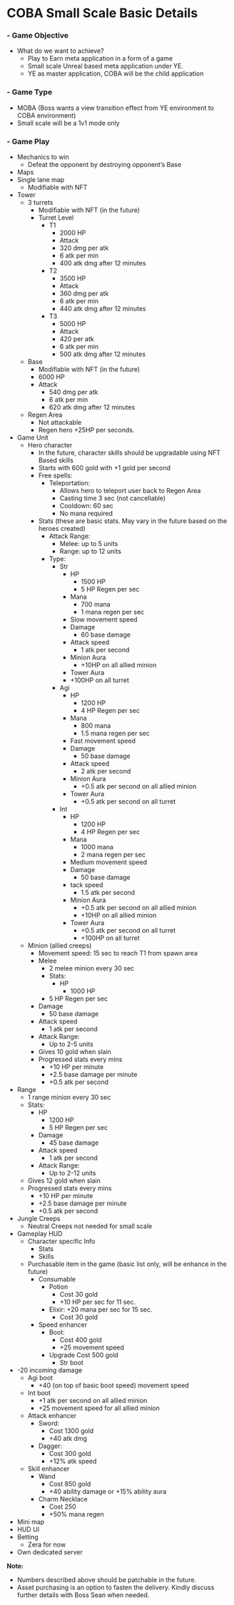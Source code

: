 ﻿# **COBA Small Scale Basic Details**

### - Game Objective
  - What do we want to achieve?
    - Play to Earn meta application in a form of a game
    - Small scale Unreal based meta application under YE.
    - YE as master application, COBA will be the child application
### - Game Type
  - MOBA (Boss wants a view transition effect from YE environment to COBA environment)
  - Small scale will be a 1v1 mode only
### - Game Play
  - Mechanics to win
    - Defeat the opponent by destroying opponent’s Base
  - Maps
  - Single lane map
    - Modifiable with NFT
  - Tower
    - 3 turrets
      - Modifiable with NFT (in the future)
      - Turret Level
        - T1
          - 2000 HP
          - Attack
          - 320 dmg per atk
          - 6 atk per min
          - 400 atk dmg after 12 minutes
        - T2
          - 3500 HP
          - Attack
          - 360 dmg per atk
          - 6 atk per min
          - 440 atk dmg after 12 minutes
        - T3
          - 5000 HP
          - Attack
          - 420 per atk
          - 6 atk per min
          - 500 atk dmg after 12 minutes
    - Base
      - Modifiable with NFT (in the future)
      - 6000 HP
      - Attack
        - 540 dmg per atk
        - 6 atk per min
        - 620 atk dmg after 12 minutes
    - Regen Area
      - Not attackable
      - Regen hero +25HP per seconds.
  - Game Unit
    - Hero character
      - In the future, character skills should be upgradable using NFT Based skills
      - Starts with 600 gold with +1 gold per second
      - Free spells:
        - Teleportation:
          - Allows hero to teleport user back to Regen Area
          - Casting time 3 sec (not cancellable)
          - Cooldown: 60 sec
          - No mana required
      - Stats (these are basic stats. May vary in the future based on the heroes created)
        - Attack Range:
          - Melee: up to 5 units
          - Range: up to 12 units
        - Type:
          - Str
            - HP
              - 1500 HP
              - 5 HP Regen per sec
            - Mana
              - 700 mana
              - 1 mana regen per sec
            - Slow movement speed
            - Damage
              - 60 base damage
            - Attack speed
              - 1 atk per second
            - Minion Aura
              - +10HP on all allied minion
            - Tower Aura
            - +100HP on all turret
           - Agi
              - HP
                - 1200 HP
                - 4 HP Regen per sec
              - Mana
                - 800 mana
                - 1.5 mana regen per sec
              - Fast movement speed
              - Damage
                - 50 base damage
              - Attack speed
                - 2 atk per second
              - Minion Aura
                - +0.5 atk per second on all allied minion
              - Tower Aura
                - +0.5 atk per second on all turret
          - Int
            - HP
              - 1200 HP
              - 4 HP Regen per sec
            - Mana
              - 1000 mana
              - 2 mana regen per sec
            - Medium movement speed
            - Damage
              - 50 base damage
            - tack speed
              - 1.5 atk per second
            - Minion Aura
              - +0.5 atk per second on all allied minion
              - +10HP on all allied minion
            - Tower Aura
              - +0.5 atk per second on all turret
              - +100HP on all turret
    - Minion (allied creeps)
      - Movement speed: 15 sec to reach T1 from spawn area
      - Melee
        - 2 melee minion every 30 sec
        - Stats:
          - HP
            - 1000 HP
        - 5 HP Regen per sec
      - Damage
        - 50 base damage
      - Attack speed
        - 1 atk per second
      - Attack Range:
        - Up to 2-5 units
      - Gives 10 gold when slain
      - Progressed stats every mins
        - +10 HP per minute
        - +2.5 base damage per minute
        - +0.5 atk per second
  - Range
    - 1 range minion every 30 sec
    - Stats:
      - HP
        - 1200 HP
        - 5 HP Regen per sec
      - Damage
        - 45 base damage
      - Attack speed
        - 1 atk per second
      - Attack Range:
        - Up to 2-12 units
    - Gives 12 gold when slain
    - Progressed stats every mins
      - +10 HP per minute
      - +2.5 base damage per minute
      - +0.5 atk per second
  - Jungle Creeps
    - Neutral Creeps not needed for small scale
- Gameplay HUD
  - Character specific Info
    - Stats
    - Skills
  - Purchasable item in the game (basic list only, will be enhance in the future)
    - Consumable
      - Potion
        - Cost 30 gold
        - +10 HP per sec for 11 sec.
      - Elixir: +20 mana per sec for 15 sec.
        - Cost 30 gold
    - Speed enhancer
      - Boot:
        - Cost 400 gold
        - +25 movement speed
      - Upgrade Cost 500 gold
        - Str boot
- -20 incoming damage
  - Agi boot
    - +40 (on top of basic boot speed) movement speed
  - Int boot
    - +1 atk per second on all allied minion
    - +25 movement speed for all allied minion
  - Attack enhancer
    - Sword:
      - Cost 1300 gold
      - +40 atk dmg
    - Dagger:
      - Cost 300 gold
      - +12% atk speed
  - Skill enhancer
    - Wand
      - Cost 850 gold
      - +40 ability damage or +15% ability aura
    - Charm Necklace
      - Cost 250
      - +50% mana regen
- Mini map
- HUD UI
- Betting
  - Zera for now
- Own dedicated server

**Note:**

- Numbers described above should be patchable in the future.
- Asset purchasing is an option to fasten the delivery. Kindly discuss further details with Boss Sean when needed.
